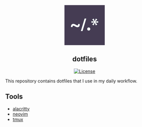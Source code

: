 <div align="center">

<img alt="dotfiles logo" src="assets/dotfile.png">
<h2 align="center">dotfiles</h2>

[![License](https://img.shields.io/badge/License-MIT-b5dc10?style=flat-square)](https://opensource.org/licenses/MIT)

</div>

This repository contains dotfiles that I use in my daily workflow.

## Tools

- [alacritty](https://github.com/alacritty/alacritty)
- [neovim](https://github.com/neovim/neovim)
- [tmux](https://github.com/tmux/tmux)
